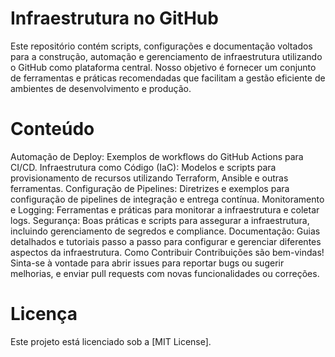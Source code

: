 # Infraestrutura no GitHub
Este repositório contém scripts, configurações e documentação voltados para a construção, automação e gerenciamento de infraestrutura utilizando o GitHub como plataforma central. Nosso objetivo é fornecer um conjunto de ferramentas e práticas recomendadas que facilitam a gestão eficiente de ambientes de desenvolvimento e produção.

# Conteúdo
Automação de Deploy: Exemplos de workflows do GitHub Actions para CI/CD.
Infraestrutura como Código (IaC): Modelos e scripts para provisionamento de recursos utilizando Terraform, Ansible e outras ferramentas.
Configuração de Pipelines: Diretrizes e exemplos para configuração de pipelines de integração e entrega contínua.
Monitoramento e Logging: Ferramentas e práticas para monitorar a infraestrutura e coletar logs.
Segurança: Boas práticas e scripts para assegurar a infraestrutura, incluindo gerenciamento de segredos e compliance.
Documentação: Guias detalhados e tutoriais passo a passo para configurar e gerenciar diferentes aspectos da infraestrutura.
Como Contribuir
Contribuições são bem-vindas! Sinta-se à vontade para abrir issues para reportar bugs ou sugerir melhorias, e enviar pull requests com novas funcionalidades ou correções.

# Licença
Este projeto está licenciado sob a [MIT License].
